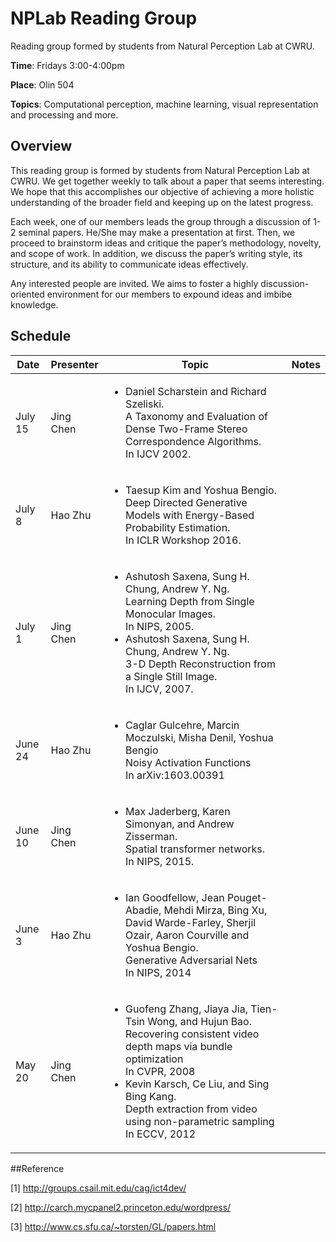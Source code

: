 
# NPLab Reading Group
Reading group formed by students from Natural Perception Lab at CWRU.


**Time**: Fridays 3:00-4:00pm

**Place**: Olin 504

**Topics**: Computational perception, machine learning, visual representation and processing and more.

## Overview
This reading group is formed by students from Natural Perception Lab at CWRU. We get together weekly to talk about a paper that seems interesting. We hope that this accomplishes our objective of achieving a more holistic understanding of the broader field and keeping up on the latest progress.

Each week, one of our members leads the group through a discussion of 1-2 seminal papers. He/She may make a presentation at first. Then, we proceed to brainstorm ideas and critique the paper’s methodology, novelty, and scope of work. In addition, we discuss the paper’s writing style, its structure, and its ability to communicate ideas effectively. 

Any interested people are invited. We aims to foster a highly discussion-oriented environment for our members to expound ideas and imbibe knowledge.

## Schedule

| Date | Presenter | Topic |  Notes |
| ---  | --- | --- | --- |
| July 15| Jing Chen | <ul> <li>Daniel Scharstein and Richard Szeliski.<br>A Taxonomy and Evaluation of Dense Two-Frame Stereo Correspondence Algorithms. <br> In IJCV 2002. </li></ul> | |
| July 8 | Hao Zhu | <ul><li>Taesup Kim and Yoshua Bengio. <br>Deep Directed Generative Models with Energy-Based Probability Estimation.<br>In ICLR Workshop 2016.</li></ul>| |
| July 1|Jing Chen | <ul><li>Ashutosh Saxena, Sung H. Chung, Andrew Y. Ng. <br >Learning Depth from Single Monocular Images. <br>In NIPS, 2005.</li><li>Ashutosh Saxena, Sung H. Chung, Andrew Y. Ng.<br> 3-D Depth Reconstruction from a Single Still Image.<br> In IJCV, 2007.</li></ul>| |
| June 24| Hao Zhu |<ul><li>Caglar Gulcehre, Marcin Moczulski, Misha Denil, Yoshua Bengio<br>Noisy Activation Functions<br>In  arXiv:1603.00391</li></ul>||
|June 10 | Jing Chen| <ul> <li>Max Jaderberg, Karen Simonyan, and Andrew Zisserman.<br> Spatial transformer networks.<br> In NIPS, 2015. </li></ul>| |
|June 3| Hao Zhu|<ul><li>Ian Goodfellow, Jean Pouget-Abadie, Mehdi Mirza, Bing Xu, David Warde-Farley, Sherjil Ozair, Aaron Courville and Yoshua Bengio. <br> Generative Adversarial Nets<br> In NIPS, 2014 </li> </ul>| |
|May 20| Jing Chen| <ul><li> Guofeng Zhang, Jiaya Jia, Tien-Tsin Wong, and Hujun Bao. <br> Recovering consistent video depth maps via bundle optimization <br> In CVPR, 2008 </li> <li> Kevin Karsch, Ce Liu, and Sing Bing Kang. <br> Depth extraction from video using non-parametric sampling <br> In ECCV, 2012</li> </ul> | |

##Reference

[1] <http://groups.csail.mit.edu/cag/ict4dev/> 

[2] <http://carch.mycpanel2.princeton.edu/wordpress/>

[3] <http://www.cs.sfu.ca/~torsten/GL/papers.html>
